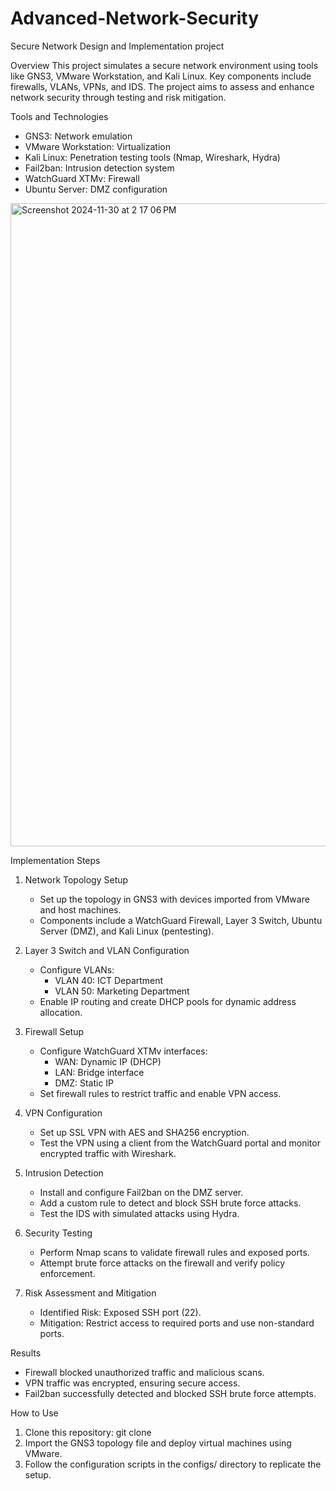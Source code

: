 # Advanced-Network-Security
Secure Network Design and Implementation project

Overview
This project simulates a secure network environment using tools like GNS3, VMware Workstation, and Kali Linux. Key components include firewalls, VLANs, VPNs, and IDS. The project aims to assess and enhance network security through testing and risk mitigation.

Tools and Technologies
- GNS3: Network emulation
- VMware Workstation: Virtualization
- Kali Linux: Penetration testing tools (Nmap, Wireshark, Hydra)
- Fail2ban: Intrusion detection system
- WatchGuard XTMv: Firewall
- Ubuntu Server: DMZ configuration
<img width="1029" alt="Screenshot 2024-11-30 at 2 17 06 PM" src="https://github.com/user-attachments/assets/8b3c0784-cc4e-4f69-be80-e1df8e64cb41">

Implementation Steps
1. Network Topology Setup
   - Set up the topology in GNS3 with devices imported from VMware and host machines.
   - Components include a WatchGuard Firewall, Layer 3 Switch, Ubuntu Server (DMZ), and Kali Linux (pentesting).

2. Layer 3 Switch and VLAN Configuration
   - Configure VLANs:
     - VLAN 40: ICT Department
     - VLAN 50: Marketing Department
   - Enable IP routing and create DHCP pools for dynamic address allocation.

3. Firewall Setup
   - Configure WatchGuard XTMv interfaces:
     - WAN: Dynamic IP (DHCP)
     - LAN: Bridge interface
     - DMZ: Static IP
   - Set firewall rules to restrict traffic and enable VPN access.

4. VPN Configuration
   - Set up SSL VPN with AES and SHA256 encryption.
   - Test the VPN using a client from the WatchGuard portal and monitor encrypted traffic with Wireshark.

5. Intrusion Detection
   - Install and configure Fail2ban on the DMZ server.
   - Add a custom rule to detect and block SSH brute force attacks.
   - Test the IDS with simulated attacks using Hydra.

6. Security Testing
   - Perform Nmap scans to validate firewall rules and exposed ports.
   - Attempt brute force attacks on the firewall and verify policy enforcement.

7. Risk Assessment and Mitigation
   - Identified Risk: Exposed SSH port (22).
   - Mitigation: Restrict access to required ports and use non-standard ports.

Results
- Firewall blocked unauthorized traffic and malicious scans.
- VPN traffic was encrypted, ensuring secure access.
- Fail2ban successfully detected and blocked SSH brute force attempts.

How to Use
1. Clone this repository:
   git clone <repository-url>
2. Import the GNS3 topology file and deploy virtual machines using VMware.
3. Follow the configuration scripts in the configs/ directory to replicate the setup.
